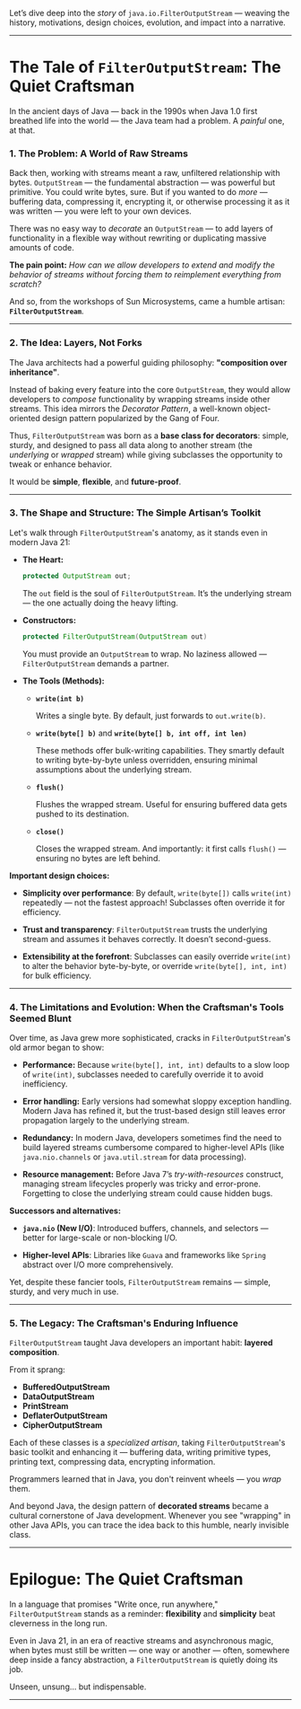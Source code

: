 Let’s dive deep into the *story* of `java.io.FilterOutputStream` — weaving the history, motivations, design choices, evolution, and impact into a narrative.

---

# **The Tale of `FilterOutputStream`: The Quiet Craftsman**

In the ancient days of Java — back in the 1990s when Java 1.0 first breathed life into the world — the Java team had a problem. A *painful* one, at that.

### 1. **The Problem: A World of Raw Streams**

Back then, working with streams meant a raw, unfiltered relationship with bytes. `OutputStream` — the fundamental abstraction — was powerful but primitive. You could write bytes, sure. But if you wanted to do *more* — buffering data, compressing it, encrypting it, or otherwise processing it as it was written — you were left to your own devices.

There was no easy way to *decorate* an `OutputStream` — to add layers of functionality in a flexible way without rewriting or duplicating massive amounts of code.

**The pain point:** *How can we allow developers to extend and modify the behavior of streams without forcing them to reimplement everything from scratch?*

And so, from the workshops of Sun Microsystems, came a humble artisan: **`FilterOutputStream`**.

---

### 2. **The Idea: Layers, Not Forks**

The Java architects had a powerful guiding philosophy: **"composition over inheritance"**.

Instead of baking every feature into the core `OutputStream`, they would allow developers to *compose* functionality by wrapping streams inside other streams. This idea mirrors the *Decorator Pattern*, a well-known object-oriented design pattern popularized by the Gang of Four.

Thus, `FilterOutputStream` was born as a **base class for decorators**: simple, sturdy, and designed to pass all data along to another stream (the *underlying* or *wrapped* stream) while giving subclasses the opportunity to tweak or enhance behavior.

It would be **simple**, **flexible**, and **future-proof**.

---

### 3. **The Shape and Structure: The Simple Artisan’s Toolkit**

Let's walk through `FilterOutputStream`'s anatomy, as it stands even in modern Java 21:

- **The Heart:**

  ```java
  protected OutputStream out;
  ```

  The `out` field is the soul of `FilterOutputStream`. It’s the underlying stream — the one actually doing the heavy lifting.

- **Constructors:**

  ```java
  protected FilterOutputStream(OutputStream out)
  ```

  You must provide an `OutputStream` to wrap. No laziness allowed — `FilterOutputStream` demands a partner.

- **The Tools (Methods):**

    - **`write(int b)`**

      Writes a single byte. By default, just forwards to `out.write(b)`.

    - **`write(byte[] b)`** and **`write(byte[] b, int off, int len)`**

      These methods offer bulk-writing capabilities. They smartly default to writing byte-by-byte unless overridden, ensuring minimal assumptions about the underlying stream.

    - **`flush()`**

      Flushes the wrapped stream. Useful for ensuring buffered data gets pushed to its destination.

    - **`close()`**

      Closes the wrapped stream. And importantly: it first calls `flush()` — ensuring no bytes are left behind.

**Important design choices:**

- **Simplicity over performance**: By default, `write(byte[])` calls `write(int)` repeatedly — not the fastest approach! Subclasses often override it for efficiency.

- **Trust and transparency**: `FilterOutputStream` trusts the underlying stream and assumes it behaves correctly. It doesn’t second-guess.

- **Extensibility at the forefront**: Subclasses can easily override `write(int)` to alter the behavior byte-by-byte, or override `write(byte[], int, int)` for bulk efficiency.

---

### 4. **The Limitations and Evolution: When the Craftsman's Tools Seemed Blunt**

Over time, as Java grew more sophisticated, cracks in `FilterOutputStream`'s old armor began to show:

- **Performance:** Because `write(byte[], int, int)` defaults to a slow loop of `write(int)`, subclasses needed to carefully override it to avoid inefficiency.

- **Error handling:** Early versions had somewhat sloppy exception handling. Modern Java has refined it, but the trust-based design still leaves error propagation largely to the underlying stream.

- **Redundancy:** In modern Java, developers sometimes find the need to build layered streams cumbersome compared to higher-level APIs (like `java.nio.channels` or `java.util.stream` for data processing).

- **Resource management:** Before Java 7’s *try-with-resources* construct, managing stream lifecycles properly was tricky and error-prone. Forgetting to close the underlying stream could cause hidden bugs.

**Successors and alternatives:**

- **`java.nio` (New I/O)**: Introduced buffers, channels, and selectors — better for large-scale or non-blocking I/O.

- **Higher-level APIs**: Libraries like `Guava` and frameworks like `Spring` abstract over I/O more comprehensively.

Yet, despite these fancier tools, `FilterOutputStream` remains — simple, sturdy, and very much in use.

---

### 5. **The Legacy: The Craftsman's Enduring Influence**

`FilterOutputStream` taught Java developers an important habit: **layered composition**.

From it sprang:

- **BufferedOutputStream**
- **DataOutputStream**
- **PrintStream**
- **DeflaterOutputStream**
- **CipherOutputStream**

Each of these classes is a *specialized artisan*, taking `FilterOutputStream`'s basic toolkit and enhancing it — buffering data, writing primitive types, printing text, compressing data, encrypting information.

Programmers learned that in Java, you don't reinvent wheels — you *wrap* them.

And beyond Java, the design pattern of **decorated streams** became a cultural cornerstone of Java development. Whenever you see "wrapping" in other Java APIs, you can trace the idea back to this humble, nearly invisible class.

---

# **Epilogue: The Quiet Craftsman**

In a language that promises "Write once, run anywhere," `FilterOutputStream` stands as a reminder: **flexibility** and **simplicity** beat cleverness in the long run.

Even in Java 21, in an era of reactive streams and asynchronous magic, when bytes must still be written — one way or another — often, somewhere deep inside a fancy abstraction, a `FilterOutputStream` is quietly doing its job.

Unseen, unsung... but indispensable.

---

